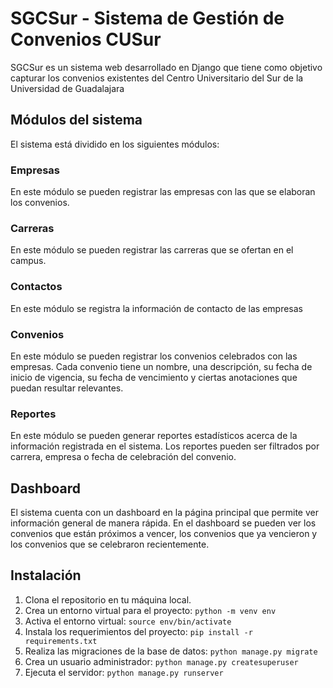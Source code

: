

# SGCSur - Sistema de Gestión de Convenios CUSur

SGCSur es un sistema web desarrollado en Django que tiene como objetivo capturar los convenios existentes del Centro Universitario del Sur de la Universidad de Guadalajara

## Módulos del sistema

El sistema está dividido en los siguientes módulos:

### Empresas

En este módulo se pueden registrar las empresas con las que se elaboran los convenios.

### Carreras

En este módulo se pueden registrar las carreras que se ofertan en el campus.

### Contactos

En este módulo se registra la información de contacto de las empresas

### Convenios

En este módulo se pueden registrar los convenios celebrados con las empresas. Cada convenio tiene un nombre, una descripción, su fecha de inicio de vigencia, su fecha de vencimiento y ciertas anotaciones que puedan resultar relevantes.

### Reportes

En este módulo se pueden generar reportes estadísticos acerca de la información registrada en el sistema. Los reportes pueden ser filtrados por carrera, empresa o fecha de celebración del convenio.

## Dashboard

El sistema cuenta con un dashboard en la página principal que permite ver información general de manera rápida. En el dashboard se pueden ver los convenios que están próximos a vencer, los convenios que ya vencieron y los convenios que se celebraron recientemente.

## Instalación

1. Clona el repositorio en tu máquina local.
2. Crea un entorno virtual para el proyecto: `python -m venv env`
3. Activa el entorno virtual: `source env/bin/activate`
4. Instala los requerimientos del proyecto: `pip install -r requirements.txt`
5. Realiza las migraciones de la base de datos: `python manage.py migrate`
6. Crea un usuario administrador: `python manage.py createsuperuser`
7. Ejecuta el servidor: `python manage.py runserver`

